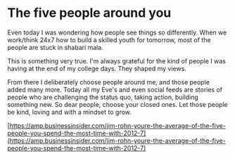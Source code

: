 # The five people around you

Even today I was wondering how people see things so differently. When we work/think 24x7 how to build a skilled youth for tomorrow, most of the people are stuck in shabari mala.  
  
This is something very true. I'm always grateful for the kind of people I was having at the end of my college days. They shaped my views.  
  
From there I deliberately choose people around me, and those people added many more. Today all my Eve's and even social feeds are stories of people who are challenging the status quo, taking action, building something new. So dear people, choose your closed ones. Let those people be kind, loving and with a mindset to grow.  
  
[https://amp.businessinsider.com/jim-rohn-youre-the-average-of-the-five-people-you-spend-the-most-time-with-2012-7](https://amp.businessinsider.com/jim-rohn-youre-the-average-of-the-five-people-you-spend-the-most-time-with-2012-7)

